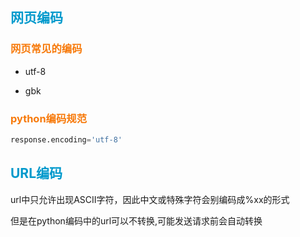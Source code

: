 ## <font color="#0099CC">网页编码</font>

### <font color="#F77A0B">网页常见的编码</font>

- utf-8

- gbk

### <font color="#F77A0B">python编码规范</font>

```python
response.encoding='utf-8'
```

## <font color="#0099CC">URL编码</font>

url中只允许出现ASCII字符，因此中文或特殊字符会别编码成%xx的形式

但是在python编码中的url可以不转换,可能发送请求前会自动转换